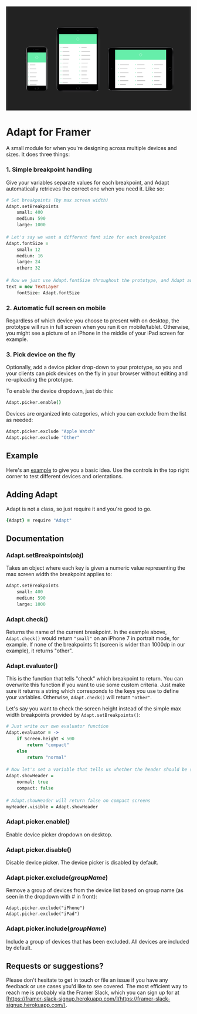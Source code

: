![Framer Adapt](adapt-illustration.png)
# Adapt for Framer

A small module for when you're designing across multiple devices and sizes. It does three things:


### 1. Simple breakpoint handling

Give your variables separate values for each breakpoint, and Adapt automatically retrieves the correct one when you need it. Like so:

```coffeescript
# Set breakpoints (by max screen width)
Adapt.setBreakpoints
	small: 400
	medium: 590
	large: 1000

# Let's say we want a different font size for each breakpoint
Adapt.fontSize =
	small: 12
	medium: 16
	large: 24
	other: 32

# Now we just use Adapt.fontSize throughout the prototype, and Adapt automatically fetches the correct value for us
text = new TextLayer
    fontSize: Adapt.fontSize
```


### 2. Automatic full screen on mobile

Regardless of which device you choose to present with on desktop, the prototype will run in full screen when you run it on mobile/tablet. Otherwise, you might see a picture of an iPhone in the middle of your iPad screen for example.


### 3. Pick device on the fly

Optionally, add a device picker drop-down to your prototype, so you and your clients can pick devices on the fly in your browser without editing and re-uploading the prototype.

To enable the device dropdown, just do this:

```coffeescript
Adapt.picker.enable()
```
Devices are organized into categories, which you can exclude from the list as needed:
```coffeescript
Adapt.picker.exclude "Apple Watch"
Adapt.picker.exclude "Other"
```


## Example

Here's an [example](https://framer.cloud/dirDC) to give you a basic idea. Use the controls in the top right corner to test different devices and orientations.


## Adding Adapt

Adapt is not a class, so just require it and you're good to go.

```coffeescript
{Adapt} = require "Adapt"
```

## Documentation

### Adapt.setBreakpoints(_obj_)
Takes an object where each key is given a numeric value representing the max screen width the breakpoint applies to:

```coffeescript
Adapt.setBreakpoints
	small: 400
	medium: 590
	large: 1000
```

### Adapt.check()
Returns the name of the current breakpoint. In the example above, `Adapt.check()` would return `"small"` on an iPhone 7 in portrait mode, for example. If none of the breakpoints fit (screen is wider than 1000dp in our example), it returns "other".

### Adapt.evaluator()
This is the function that tells "check" which breakpoint to return. You can overwrite this function if you want to use some custom criteria. Just make sure it returns a string which corresponds to the keys you use to define your variables. Otherwise, `Adapt.check()` will return `"other"`.

Let's say you want to check the screen height instead of the simple max width breakpoints provided by `Adapt.setBreakpoints()`:
```coffeescript
# Just write our own evaluator function
Adapt.evaluator = ->
	if Screen.height < 500
		return "compact"
	else
		return "normal"

# Now let's set a variable that tells us whether the header should be shown
Adapt.showHeader =
	normal: true
	compact: false

# Adapt.showHeader will return false on compact screens
myHeader.visible = Adapt.showHeader
```


### Adapt.picker.enable()

Enable device picker dropdown on desktop.


### Adapt.picker.disable()

Disable device picker. The device picker is disabled by default.


### Adapt.picker.exclude(_groupName_)

Remove a group of devices from the device list based on group name (as seen in the dropdown with # in front):

```
Adapt.picker.exclude("iPhone")
Adapt.picker.exclude("iPad")
```

### Adapt.picker.include(_groupName_)

Include a group of devices that has been excluded. All devices are included by default.

## Requests or suggestions?

Please don't hesitate to get in touch or file an issue if you have any feedback or use cases you'd like to see covered. The most efficient way to reach me is probably via the Framer Slack, which you can sign up for at [https://framer-slack-signup.herokuapp.com/](https://framer-slack-signup.herokuapp.com/).

